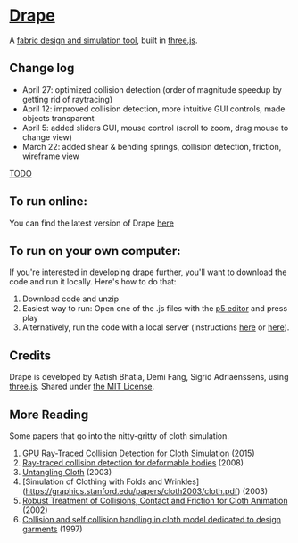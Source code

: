# [Drape](https://gitcdn.xyz/repo/aatishb/drape/master/index.html)
A [fabric design and simulation tool](https://gitcdn.xyz/repo/aatishb/drape/master/index.html), built in [three.js](http://threejs.org/).

## Change log
- April 27: optimized collision detection (order of magnitude speedup by getting rid of raytracing)
- April 12: improved collision detection, more intuitive GUI controls, made objects transparent
- April 5: added sliders GUI, mouse control (scroll to zoom, drag mouse to change view)
- March 22: added shear & bending springs, collision detection, friction, wireframe view

[TODO](https://github.com/aatishb/drape/issues/8)

## To run online:

You can find the latest version of Drape [here](https://gitcdn.xyz/repo/aatishb/drape/master/index.html)

## To run on your own computer:

If you're interested in developing drape further, you'll want to download the code and run it locally. Here's how to do that:

1. Download code and unzip
2. Easiest way to run: Open one of the .js files with the [p5 editor](http://p5js.org/download/) and press play
3. Alternatively, run the code with a local server (instructions [here](https://github.com/mrdoob/three.js/wiki/How-to-run-things-locally) or [here](https://github.com/processing/p5.js/wiki/Local-server)).

## Credits

Drape is developed by Aatish Bhatia, Demi Fang, Sigrid Adriaenssens, using [three.js](http://threejs.org/). Shared under [the MIT License](https://github.com/aatishb/drape/blob/master/LICENSE).

## More Reading

Some papers that go into the nitty-gritty of cloth simulation.

1. [GPU Ray-Traced Collision Detection for Cloth Simulation](https://hal.inria.fr/hal-01218186/document) (2015)
2. [Ray-traced collision detection for deformable bodies](https://hal.inria.fr/file/index/docid/319404/filename/grapp08.pdf) (2008)
3. [Untangling Cloth](http://graphics.pixar.com/library/UntanglingCloth/paper.pdf) (2003)
4. [Simulation of Clothing with Folds and Wrinkles] (https://graphics.stanford.edu/papers/cloth2003/cloth.pdf) (2003)
5. [Robust Treatment of Collisions, Contact and Friction for Cloth Animation](http://accad.osu.edu/~elaine/intrACCAD/cara/cloth/papers/2002-Bridson.pdf) (2002)
6. [Collision and self collision handling in cloth model dedicated to design garments](https://graphics.stanford.edu/courses/cs468-02-winter/Papers/Collisions_vetements.pdf) (1997)
